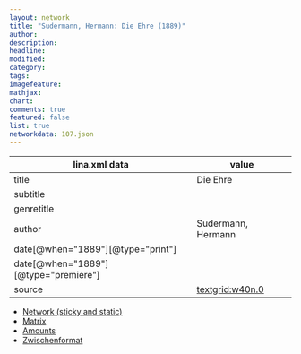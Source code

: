 ```yaml
---
layout: network
title: "Sudermann, Hermann: Die Ehre (1889)"
author:
description:
headline:
modified:
category:
tags:
imagefeature: 
mathjax: 
chart: 
comments: true
featured: false
list: true
networkdata: 107.json
---
```

lina.xml data  | value
------------- | -------------
title|Die Ehre
subtitle|
genretitle|
author|Sudermann, Hermann
date[@when="1889"][@type="print"]|
date[@when="1889"][@type="premiere"]|
source|[textgrid:w40n.0](https://textgridlab.org/1.0/tgcrud-public/rest/textgrid:w40n.0/data)



* [Network (sticky and static)](/network107)
* [Matrix](/matrix107)
* [Amounts](/amount107)
* [Zwischenformat](/lina107 )
